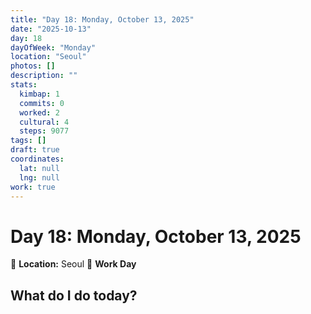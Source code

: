 ```yaml
---
title: "Day 18: Monday, October 13, 2025"
date: "2025-10-13"
day: 18
dayOfWeek: "Monday"
location: "Seoul"
photos: []
description: ""
stats:
  kimbap: 1
  commits: 0
  worked: 2
  cultural: 4
  steps: 9077
tags: []
draft: true
coordinates:
  lat: null
  lng: null
work: true
---
```

# Day 18: Monday, October 13, 2025

📍 **Location:** Seoul
💼 **Work Day**

## What do I do today?


